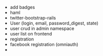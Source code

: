 * add badges
* haml
* twitter-bootstrap-rails
* User (login, email, password_digest, state)
* user crud in admin namespace
* user list on frontend
* registration
* facebook registration (omniauth)
*
